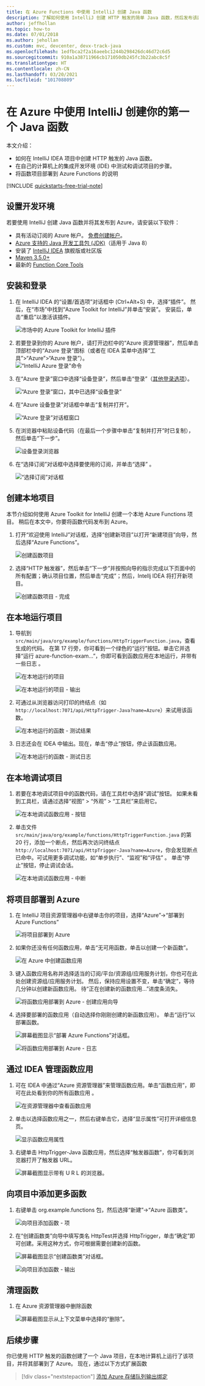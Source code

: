 ```yaml
---
title: 在 Azure Functions 中使用 IntelliJ 创建 Java 函数
description: 了解如何使用 IntelliJ 创建 HTTP 触发的简单 Java 函数，然后发布该函数以在 Azure 的无服务器环境中运行。
author: jeffhollan
ms.topic: how-to
ms.date: 07/01/2018
ms.author: jehollan
ms.custom: mvc, devcenter, devx-track-java
ms.openlocfilehash: 1edfbca2f2a16aeebc1244b298426dc46d72c6d5
ms.sourcegitcommit: 910a1a38711966cb171050db245fc3b22abc8c5f
ms.translationtype: HT
ms.contentlocale: zh-CN
ms.lasthandoff: 03/20/2021
ms.locfileid: "101708809"
---
```

# <a name="create-your-first-java-function-in-azure-using-intellij"></a>在 Azure 中使用 IntelliJ 创建你的第一个 Java 函数

本文介绍：
- 如何在 IntelliJ IDEA 项目中创建 HTTP 触发的 Java 函数。
- 在自己的计算机上的集成开发环境 (IDE) 中测试和调试项目的步骤。
- 将函数项目部署到 Azure Functions 的说明

<!-- TODO ![Access a Hello World function from the command line with cURL](media/functions-create-java-maven/hello-azure.png) -->

[!INCLUDE [quickstarts-free-trial-note](../../includes/quickstarts-free-trial-note.md)]

## <a name="set-up-your-development-environment"></a>设置开发环境

若要使用 IntelliJ 创建 Java 函数并将其发布到 Azure，请安装以下软件：

+ 具有活动订阅的 Azure 帐户。 [免费创建帐户](https://azure.microsoft.com/free/?ref=microsoft.com&utm_source=microsoft.com&utm_medium=docs&utm_campaign=visualstudio)。
+ [Azure 支持的 Java 开发工具包 (JDK)](/azure/developer/java/fundamentals/java-jdk-long-term-support)（适用于 Java 8）
+ 安装了 [IntelliJ IDEA](https://www.jetbrains.com/idea/download/) 旗舰版或社区版
+ [Maven 3.5.0+](https://maven.apache.org/download.cgi)
+ 最新的 [Function Core Tools](https://github.com/Azure/azure-functions-core-tools)


## <a name="installation-and-sign-in"></a>安装和登录

1. 在 IntelliJ IDEA 的“设置/首选项”对话框中 (Ctrl+Alt+S) 中，选择“插件”。 然后，在“市场”中找到“Azure Toolkit for IntelliJ”并单击“安装”。   安装后，单击“重启”以激活该插件。 

    ![市场中的 Azure Toolkit for IntelliJ 插件][marketplace]

2. 若要登录到你的 Azure 帐户，请打开边栏中的“Azure 资源管理器”，然后单击顶部栏中的“Azure 登录”图标（或者在 IDEA 菜单中选择“工具”>“Azure”>“Azure 登录”）。  
    ![“IntelliJ Azure 登录”命令][intellij-azure-login]

3. 在“Azure 登录”窗口中选择“设备登录”，然后单击“登录”（[其他登录选项](/azure/developer/java/toolkit-for-intellij/sign-in-instructions)）。  

   ![“Azure 登录”窗口，其中已选择“设备登录”][intellij-azure-popup]

4. 在“Azure 设备登录”对话框中单击“复制并打开”。 

   ![“Azure 登录”对话框窗口][intellij-azure-copycode]

5. 在浏览器中粘贴设备代码（在最后一个步骤中单击“复制并打开”时已复制），然后单击“下一步”。 

   ![设备登录浏览器][intellij-azure-link-ms-account]

6. 在“选择订阅”对话框中选择要使用的订阅，并单击“选择” 。

   ![“选择订阅”对话框][intellij-azure-login-select-subs]
   
## <a name="create-your-local-project"></a>创建本地项目

本节介绍如何使用 Azure Toolkit for IntelliJ 创建一个本地 Azure Functions 项目。 稍后在本文中，你要将函数代码发布到 Azure。 

1. 打开“欢迎使用 IntelliJ”对话框，选择“创建新项目”以打开“新建项目”向导，然后选择“Azure Functions”。

    ![创建函数项目](media/functions-create-first-java-intellij/create-functions-project.png)

1. 选择“HTTP 触发器”，然后单击“下一步”并按照向导的指示完成以下页面中的所有配置；确认项目位置，然后单击“完成”；然后，Intellj IDEA 将打开新项目。

    ![创建函数项目 - 完成](media/functions-create-first-java-intellij/create-functions-project-finish.png)

## <a name="run-the-project-locally"></a>在本地运行项目

1. 导航到 `src/main/java/org/example/functions/HttpTriggerFunction.java`，查看生成的代码。 在第 17 行旁，你可看到一个绿色的“运行”按钮。单击它并选择“运行 azure-function-exam…”，你即可看到函数应用在本地运行，并带有一些日志  。

    ![在本地运行的项目](media/functions-create-first-java-intellij/local-run-functions-project.png)

    ![在本地运行的项目 - 输出](media/functions-create-first-java-intellij/local-run-functions-output.png)

1. 可通过从浏览器访问打印的终结点（如 `http://localhost:7071/api/HttpTrigger-Java?name=Azure`）来试用该函数。

    ![在本地运行的函数 - 测试结果](media/functions-create-first-java-intellij/local-run-functions-test.png)

1. 日志还会在 IDEA 中输出。现在，单击“停止”按钮，停止该函数应用。

    ![在本地运行的函数 - 测试日志](media/functions-create-first-java-intellij/local-run-functions-log.png)

## <a name="debug-the-project-locally"></a>在本地调试项目

1. 若要在本地调试项目中的函数代码，请在工具栏中选择“调试”按钮。 如果未看到工具栏，请通过选择“视图” > “外观” > “工具栏”来启用它。  

    ![在本地调试函数应用 - 按钮](media/functions-create-first-java-intellij/local-debug-functions-button.png)

1. 单击文件 `src/main/java/org/example/functions/HttpTriggerFunction.java` 的第 20 行，添加一个断点，然后再次访问终结点 `http://localhost:7071/api/HttpTrigger-Java?name=Azure`，你会发现断点已命中。可试用更多调试功能，如“单步执行”、“监视”和“评估”   。 单击“停止”按钮，停止调试会话。

    ![在本地调试函数应用 - 中断](media/functions-create-first-java-intellij/local-debug-functions-break.png)

## <a name="deploy-your-project-to-azure"></a>将项目部署到 Azure

1. 在 IntelliJ 项目资源管理器中右键单击你的项目，选择“Azure”->“部署到 Azure Functions”

    ![将项目部署到 Azure](media/functions-create-first-java-intellij/deploy-functions-to-azure.png)

1. 如果你还没有任何函数应用，单击“无可用函数，单击以创建一个新函数”。

    ![在 Azure 中创建函数应用](media/functions-create-first-java-intellij/deploy-functions-create-app.png)

1. 键入函数应用名称并选择适当的订阅/平台/资源组/应用服务计划，你也可在此处创建资源组/应用服务计划。 然后，保持应用设置不变，单击“确定”，等待几分钟以创建新函数应用。 待“正在创建新的函数应用…”进度条消失。

    ![将函数应用部署到 Azure - 创建应用向导](media/functions-create-first-java-intellij/deploy-functions-create-app-wizard.png)

1. 选择要部署的函数应用（自动选择你刚刚创建的新函数应用）。 单击“运行”以部署函数。

    ![屏幕截图显示“部署 Azure Functions”对话框。](media/functions-create-first-java-intellij/deploy-functions-run.png)

    ![将函数应用部署到 Azure - 日志](media/functions-create-first-java-intellij/deploy-functions-log.png)

## <a name="manage-function-apps-from-idea"></a>通过 IDEA 管理函数应用

1. 可在 IDEA 中通过“Azure 资源管理器”来管理函数应用。单击“函数应用”，即可在此处看到你的所有函数应用 。

    ![在资源管理器中查看函数应用](media/functions-create-first-java-intellij/explorer-view-functions.png)

1. 单击以选择函数应用之一，然后右键单击它，选择“显示属性”可打开详细信息页。 

    ![显示函数应用属性](media/functions-create-first-java-intellij/explorer-functions-show-properties.png)

1. 右键单击 HttpTrigger-Java 函数应用，然后选择“触发器函数”，你可看到浏览器打开了触发器 URL。

    ![屏幕截图显示带有 U R L 的浏览器。](media/functions-create-first-java-intellij/explorer-trigger-functions.png)

## <a name="add-more-functions-to-the-project"></a>向项目中添加更多函数

1. 右键单击 org.example.functions 包，然后选择“新建”->“Azure 函数类”。 

    ![向项目添加函数 - 项](media/functions-create-first-java-intellij/add-functions-entry.png)

1. 在“创建函数类”向导中填写类名 HttpTest并选择 HttpTrigger，单击“确定”即可创建。采用这种方式，你可根据需要创建新的函数。

    ![屏幕截图显示“创建函数类”对话框。](media/functions-create-first-java-intellij/add-functions-trigger.png)
    
    ![向项目添加函数 - 输出](media/functions-create-first-java-intellij/add-functions-output.png)

## <a name="cleaning-up-functions"></a>清理函数

1. 在 Azure 资源管理器中删除函数
      
      ![屏幕截图显示从上下文菜单中选择的“删除”。](media/functions-create-first-java-intellij/delete-function.png)
      

## <a name="next-steps"></a>后续步骤

你已使用 HTTP 触发的函数创建了一个 Java 项目，在本地计算机上运行了该项目，并将其部署到了 Azure。 现在，通过以下方式扩展函数

> [!div class="nextstepaction"]
> [添加 Azure 存储队列输出绑定](./functions-add-output-binding-storage-queue-java.md)


[marketplace]:./media/functions-create-first-java-intellij/marketplace.png
[intellij-azure-login]: media/functions-create-first-java-intellij/intellij-azure-login.png
[intellij-azure-popup]: media/functions-create-first-java-intellij/intellij-azure-login-popup.png
[intellij-azure-copycode]: media/functions-create-first-java-intellij/intellij-azure-login-copyopen.png
[intellij-azure-link-ms-account]: media/functions-create-first-java-intellij/intellij-azure-login-linkms-account.png
[intellij-azure-login-select-subs]: media/functions-create-first-java-intellij/intellij-azure-login-selectsubs.png
